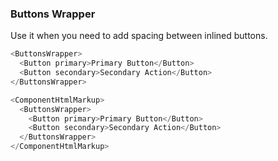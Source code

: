 ### Buttons Wrapper

Use it when you need to add spacing between inlined buttons.

```js
<ButtonsWrapper>
  <Button primary>Primary Button</Button>
  <Button secondary>Secondary Action</Button>
</ButtonsWrapper>
```

```js noeditor
<ComponentHtmlMarkup>
  <ButtonsWrapper>
    <Button primary>Primary Button</Button>
    <Button secondary>Secondary Action</Button>
  </ButtonsWrapper>
</ComponentHtmlMarkup>
```
